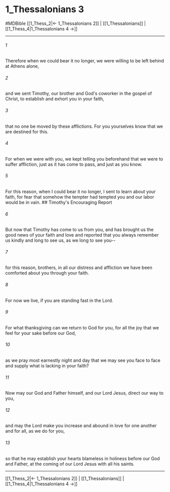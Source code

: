 # 1_Thessalonians 3
#MDBible
[[1_Thess_2|← 1_Thessalonians 2]] | [[1_Thessalonians]] | [[1_Thess_4|1_Thessalonians 4 →]]

***

###### 1 

Therefore when we could bear it no longer, we were willing to be left behind at Athens alone, 

###### 2 

and we sent Timothy, our brother and God's coworker in the gospel of Christ, to establish and exhort you in your faith, 

###### 3 

that no one be moved by these afflictions. For you yourselves know that we are destined for this. 

###### 4 

For when we were with you, we kept telling you beforehand that we were to suffer affliction, just as it has come to pass, and just as you know. 

###### 5 

For this reason, when I could bear it no longer, I sent to learn about your faith, for fear that somehow the tempter had tempted you and our labor would be in vain. ## Timothy's Encouraging Report 

###### 6 

But now that Timothy has come to us from you, and has brought us the good news of your faith and love and reported that you always remember us kindly and long to see us, as we long to see you-- 

###### 7 

for this reason, brothers, in all our distress and affliction we have been comforted about you through your faith. 

###### 8 

For now we live, if you are standing fast in the Lord. 

###### 9 

For what thanksgiving can we return to God for you, for all the joy that we feel for your sake before our God, 

###### 10 

as we pray most earnestly night and day that we may see you face to face and supply what is lacking in your faith? 

###### 11 

Now may our God and Father himself, and our Lord Jesus, direct our way to you, 

###### 12 

and may the Lord make you increase and abound in love for one another and for all, as we do for you, 

###### 13 

so that he may establish your hearts blameless in holiness before our God and Father, at the coming of our Lord Jesus with all his saints. 

***

[[1_Thess_2|← 1_Thessalonians 2]] | [[1_Thessalonians]] | [[1_Thess_4|1_Thessalonians 4 →]]
